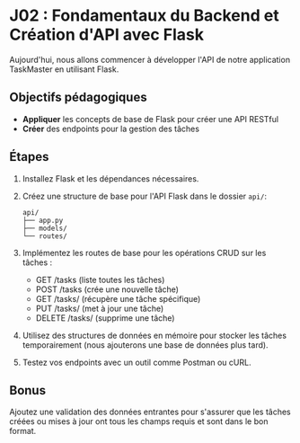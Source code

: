 # J02 : Fondamentaux du Backend et Création d'API avec Flask

Aujourd'hui, nous allons commencer à développer l'API de notre application TaskMaster en utilisant Flask.

## Objectifs pédagogiques

- **Appliquer** les concepts de base de Flask pour créer une API RESTful
- **Créer** des endpoints pour la gestion des tâches

## Étapes

1. Installez Flask et les dépendances nécessaires.
   
2. Créez une structure de base pour l'API Flask dans le dossier `api/`:

    ```plaintext
    api/
    ├── app.py
    ├── models/
    └── routes/
    ```

3. Implémentez les routes de base pour les opérations CRUD sur les tâches :
   - GET /tasks (liste toutes les tâches)
   - POST /tasks (crée une nouvelle tâche)
   - GET /tasks/<id> (récupère une tâche spécifique)
   - PUT /tasks/<id> (met à jour une tâche)
   - DELETE /tasks/<id> (supprime une tâche)
  
4. Utilisez des structures de données en mémoire pour stocker les tâches temporairement (nous ajouterons une base de données plus tard).
   
5. Testez vos endpoints avec un outil comme Postman ou cURL.

## Bonus

Ajoutez une validation des données entrantes pour s'assurer que les tâches créées ou mises à jour ont tous les champs requis et sont dans le bon format.